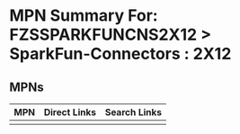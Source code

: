 



# MPN Summary For: FZSSPARKFUNCNS2X12 > SparkFun-Connectors : 2X12

## MPNs
  

|MPN|Direct Links|Search Links|
| :--- | :--- | :--- |
||||
